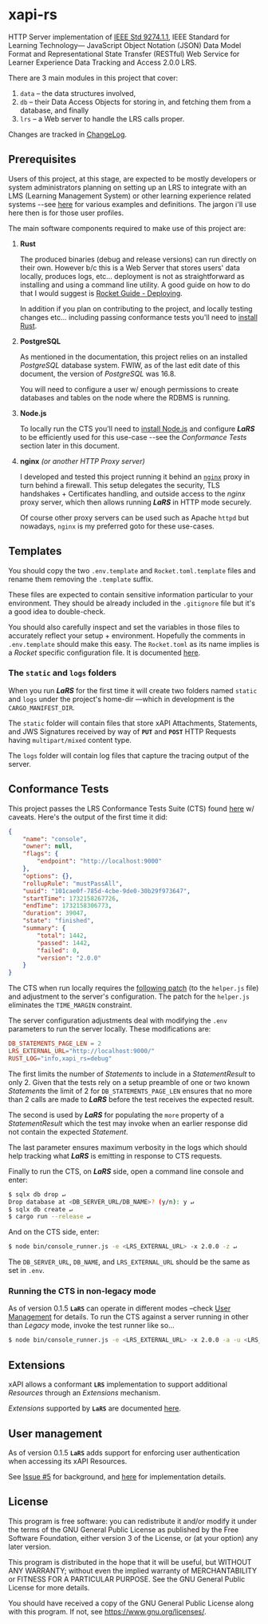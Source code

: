 # xapi-rs

HTTP Server implementation of [IEEE Std 9274.1.1][1], IEEE Standard for Learning Technology— JavaScript Object Notation (JSON) Data Model Format and Representational State Transfer (RESTful) Web Service for Learner Experience Data Tracking and Access 2.0.0 LRS.

There are 3 main modules in this project that cover:

1. `data` &ndash; the data structures involved,
2. `db` &ndash; their Data Access Objects for storing in, and fetching them from a database, and finally
3. `lrs` &ndash; a Web server to handle the LRS calls proper.

Changes are tracked in [ChangeLog](CHANGELOG.md).


## Prerequisites

Users of this project, at this stage, are expected to be mostly developers or system administrators planning on setting up an LRS to integrate with an LMS (Learning Management System) or other learning experience related systems --see [here][2] for various examples and definitions. The jargon i'll use here then is for those user profiles.

The main software components required to make use of this project are:

1. **Rust**

    The produced binaries (debug and release versions) can run directly on their own. However b/c this is a Web Server that stores users' data locally, produces logs, etc... deployment is not as straightforward as installing and using a command line utility. A good guide on how to do that I would suggest is [Rocket Guide - Deploying][3].

    In addition if you plan on contributing to the project, and locally testing changes etc... including passing conformance tests you'll need to [install Rust][5].

2. **PostgreSQL**

    As mentioned in the documentation, this project relies on an installed _PostgreSQL_ database system. FWIW, as of the last edit date of this document, the version of _PostgreSQL_ was 16.8.

    You will need to configure a user w/ enough permissions to create databases and tables on the node where the RDBMS is running.

3. **Node.js**

    To locally run the CTS you'll need to [install Node.js][7] and configure **_LaRS_** to be efficiently used for this use-case --see the _Conformance Tests_ section later in this document.

4. **nginx** _(or another HTTP Proxy server)_

    I developed and tested this project running it behind an [`nginx`][8] proxy in turn behind a firewall. This setup delegates the security, TLS handshakes + Certificates handling, and outside access to the _nginx_ proxy server, which then allows running **_LaRS_** in HTTP mode securely.

    Of course other proxy servers can be used such as Apache `httpd` but nowadays, `nginx` is my preferred goto for these use-cases.


## Templates

You should copy the two `.env.template` and `Rocket.toml.template` files and rename them removing the `.template` suffix.

These files are expected to contain sensitive information particular to your environment. They should be already included in the `.gitignore` file but it's a good idea to double-check.

You should also carefully inspect and set the variables in those files to accurately reflect your setup + environment. Hopefully the comments in `.env.template` should make this easy. The `Rocket.toml` as its name implies is a _Rocket_ specific configuration file. It is documented [here][9].


### The `static` and `logs` folders

When you run **_LaRS_** for the first time it will create two folders named `static` and `logs` under the project's home-dir &mdash;which in development is the `CARGO_MANIFEST_DIR`.

The `static` folder will contain files that store xAPI Attachments, Statements, and JWS Signatures received by way of **`PUT`** and **`POST`** HTTP Requests having `multipart/mixed` content type.

The `logs` folder will contain log files that capture the tracing output of the server.


## Conformance Tests

This project passes the LRS Conformance Tests Suite (CTS) found [here][4] w/ caveats. Here's the output of the first time it did:

```json
{
    "name": "console",
    "owner": null,
    "flags": {
        "endpoint": "http://localhost:9000"
    },
    "options": {},
    "rollupRule": "mustPassAll",
    "uuid": "101cae0f-785d-4cbe-9de0-30b29f973647",
    "startTime": 1732158267726,
    "endTime": 1732158306773,
    "duration": 39047,
    "state": "finished",
    "summary": {
        "total": 1442,
        "passed": 1442,
        "failed": 0,
        "version": "2.0.0"
    }
}
```

The CTS when run locally requires the [following patch](doc/helper_js.patch) (to the `helper.js` file) and adjustment to the server's configuration. The patch for the `helper.js` eliminates the `TIME_MARGIN` constraint.

The server configuration adjustments deal with modifying the `.env` parameters to run the server locally. These modifications are:

```toml
DB_STATEMENTS_PAGE_LEN = 2
LRS_EXTERNAL_URL="http://localhost:9000/"
RUST_LOG="info,xapi_rs=debug"
```

The first limits the number of _Statements_ to include in a _StatementResult_ to only 2. Given that the tests rely on a setup preamble of one or two known _Statements_ the limit of 2 for `DB_STATEMENTS_PAGE_LEN` ensures that no more than 2 calls are made to **_LaRS_** before the test receives the expected result.

The second is used by **_LaRS_** for populating the `more` property of a _StatementResult_ which the test may invoke when an earlier response did not contain the expected _Statement_.

The last parameter ensures maximum verbosity in the logs which should help tracking what **_LaRS_** is emitting in response to CTS requests.

Finally to run the CTS, on **_LaRS_** side, open a command line console and enter:

```bash
$ sqlx db drop ↵
Drop database at <DB_SERVER_URL/DB_NAME>? (y/n): y ↵
$ sqlx db create ↵
$ cargo run --release ↵
```
And on the CTS side, enter:
```bash
$ node bin/console_runner.js -e <LRS_EXTERNAL_URL> -x 2.0.0 -z ↵
```

The `DB_SERVER_URL`, `DB_NAME`, and `LRS_EXTERNAL_URL` should be the same as set in `.env`.

### Running the CTS in non-legacy mode

As of version 0.1.5 **`LaRS`** can operate in different modes &ndash;check [User Management](./doc/USERS.md) for details. To run the CTS against a server running in other than _Legacy_ mode, invoke the test runner like so...

```bash
$ node bin/console_runner.js -e <LRS_EXTERNAL_URL> -x 2.0.0 -a -u <LRS_ROOT_EMAIL> -p <LRS_ROOT_PASSWORD> -z ↵
```

## Extensions

xAPI allows a conformant **`LRS`** implementation to support additional _Resources_ through an _Extensions_ mechanism.

_Extensions_ supported by **`LaRS`** are documented [here](./doc/EXTENSIONS.md).


## User management

As of version 0.1.5 **`LaRS`** adds support for enforcing user authentication when accessing its xAPI Resources.

See [Issue #5](https://github.com/raif-s-naffah/xapi-rs/issues/5) for background, and [here](./doc/USERS.md) for implementation details.


## License

This program is free software: you can redistribute it and/or modify it under the terms of the GNU General Public License as published by the Free Software Foundation, either version 3 of the License, or (at your option) any later version.

This program is distributed in the hope that it will be useful, but WITHOUT ANY WARRANTY; without even the implied warranty of MERCHANTABILITY or FITNESS FOR A PARTICULAR PURPOSE. See the GNU General Public License for more details.

You should have received a copy of the GNU General Public License along with this program. If not, see <https://www.gnu.org/licenses/>. 


[1]: https://opensource.ieee.org/xapi/xapi-base-standard-documentation
[2]: https://www.leadinglearning.com/lms-vs-lxp-vs-lrs-vs-lrs/
[3]: https://rocket.rs/guide/v0.5/deploying/
[4]: https://github.com/adlnet/lrs-conformance-test-suite
[5]: https://www.rust-lang.org/tools/install
[6]: https://lrstest.adlnet.gov/
[7]: https://nodejs.org/en/download/prebuilt-installer/current
[8]: https://nginx.org/en/
[9]: https://rocket.rs/guide/v0.5/configuration/#rocket-toml

